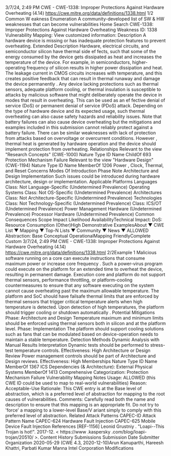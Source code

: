 3/7/24, 2:49 PM CWE - CWE-1338: Improper Protections Against Hardware Overheating (4.14)
https://cwe.mitre.org/data/deﬁnitions/1338.html 1/2
Common W eakness Enumeration
A community-developed list of SW & HW weaknesses that can become
vulnerabilities
Home Search
CWE-1338: Improper Protections Against Hardware Overheating
Weakness ID: 1338
Vulnerability Mapping: 
View customized information:
 Description
A hardware device is missing or has inadequate protection features to prevent overheating.
 Extended Description
Hardware, electrical circuits, and semiconductor silicon have thermal side ef fects, such that some of the energy consumed by the
device gets dissipated as heat and increases the temperature of the device. For example, in semiconductors, higher-operating
frequency of silicon results in higher power dissipation and heat. The leakage current in CMOS circuits increases with temperature,
and this creates positive feedback that can result in thermal runaway and damage the device permanently .
Any device lacking protections such as thermal sensors, adequate platform cooling, or thermal insulation is susceptible to attacks by
malicious software that might deliberately operate the device in modes that result in overheating. This can be used as an ef fective
denial of service (DoS) or permanent denial of service (PDoS) attack.
Depending on the type of hardware device and its expected usage, such thermal overheating can also cause safety hazards and
reliability issues. Note that battery failures can also cause device overheating but the mitigations and examples included in this
submission cannot reliably protect against a battery failure.
There can be similar weaknesses with lack of protection from attacks based on overvoltage or overcurrent conditions. However ,
thermal heat is generated by hardware operation and the device should implement protection from overheating.
 Relationships
 Relevant to the view "Research Concepts" (CWE-1000)
Nature Type ID Name
ChildOf 693 Protection Mechanism Failure
 Relevant to the view "Hardware Design" (CWE-1194)
Nature Type ID Name
MemberOf 1206 Power , Clock, Thermal, and Reset Concerns
 Modes Of Introduction
Phase Note
Architecture and Design
Implementation Such issues could be introduced during hardware architecture, design or implementation.
 Applicable Platforms
Languages
Class: Not Language-Specific (Undetermined Prevalence)
Operating Systems
Class: Not OS-Specific (Undetermined Prevalence)
Architectures
Class: Not Architecture-Specific (Undetermined Prevalence)
Technologies
Class: Not Technology-Specific (Undetermined Prevalence)
Class: ICS/OT (Undetermined Prevalence)
Power Management Hardware (Undetermined Prevalence)
Processor Hardware (Undetermined Prevalence)
 Common Consequences
Scope Impact Likelihood
AvailabilityTechnical Impact: DoS: Resource Consumption (Other)High
 Demonstrative ExamplesAbout ▼ CWE List ▼ Mapping ▼ Top-N Lists ▼ Community ▼ News ▼
ALLOWED
Abstraction: Base
Conceptual OperationalMapping
FriendlyComplete Custom
3/7/24, 2:49 PM CWE - CWE-1338: Improper Protections Against Hardware Overheating (4.14)
https://cwe.mitre.org/data/deﬁnitions/1338.html 2/2Example 1
Malicious software running on a core can execute instructions that consume maximum power or increase core frequency . Such a
power-virus program could execute on the platform for an extended time to overheat the device, resulting in permanent damage.
Execution core and platform do not support thermal sensors, performance throttling, or platform-cooling countermeasures to ensure
that any software executing on the system cannot cause overheating past the maximum allowable temperature.
The platform and SoC should have failsafe thermal limits that are enforced by thermal sensors that trigger critical temperature alerts
when high temperature is detected. Upon detection of high temperatures, the platform should trigger cooling or shutdown
automatically .
 Potential Mitigations
Phase: Architecture and Design
Temperature maximum and minimum limits should be enforced using thermal sensors both in silicon and at the platform level.
Phase: Implementation
The platform should support cooling solutions such as fans that can be modulated based on device-operation needs to maintain
a stable temperature.
 Detection Methods
Dynamic Analysis with Manual Results Interpretation
Dynamic tests should be performed to stress-test temperature controls.
Effectiveness: High
Architecture or Design Review
Power management controls should be part of Architecture and Design reviews.
Effectiveness: High
 Memberships
Nature Type ID Name
MemberOf 1367 ICS Dependencies (& Architecture): External Physical Systems
MemberOf 1413 Comprehensive Categorization: Protection Mechanism Failure
 Vulnerability Mapping Notes
Usage: ALLOWED (this CWE ID could be used to map to real-world vulnerabilities)
Reason: Acceptable-Use
Rationale:
This CWE entry is at the Base level of abstraction, which is a preferred level of abstraction for mapping to the root causes of
vulnerabilities.
Comments:
Carefully read both the name and description to ensure that this mapping is an appropriate fit. Do not try to 'force' a mapping to a
lower-level Base/V ariant simply to comply with this preferred level of abstraction.
 Related Attack Patterns
CAPEC-ID Attack Pattern Name
CAPEC-624 Hardware Fault Injection
CAPEC-625 Mobile Device Fault Injection
 References
[REF-1156] Leonid Grustniy . "Loapi--This Trojan is hot!". 2017-12. < https://www .kaspersky .com/blog/loapi-trojan/20510/ >.
 Content History
 Submissions
Submission Date Submitter Organization
2020-05-29
(CWE 4.3, 2020-12-10)Arun Kanuparthi, Hareesh Khattri, Parbati Kumar Manna Intel Corporation
 Modifications
